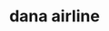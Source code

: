 ---
title: dana airline
layout: default
file_image: /uploads/dana-airplane.jpg
image_caption_text: |-
  From L-R in this image splecificy
image_description: |-
  bloah bloah blah of this image...
---